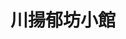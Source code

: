 ---
title: "川揚郁坊小館"
description: "川揚郁坊小館"
layout: shop
keywords:
  - 美食競賽
  - 台灣美食
  - 美食精選
datePublished: "2025-06-30"
dateModified: "2025-07-03"
city: "台北市"
district: "中正區"
address: "台北市中正區延平南路163巷2號"
phone: "0223311117"
geo: "25.03504999206272, 121.50792876911677"
google_map: "https://maps.app.goo.gl/h1mtBDCE8Jdm22aP6"
footinder: "https://footinder.com.tw/%E5%8F%B0%E5%8C%97%E5%B8%82%E4%B8%AD%E6%AD%A3%E5%8D%80/7460/"
official: "https://www.facebook.com/yufang.restaurant/"
award:
  - name: "500盤"
    year: "2024"
    entries:
      - dishes:
          - "蔥開煨麵"

---